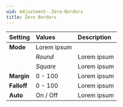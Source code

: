 ```yaml
---
uid: Adjustment--Zero-Borders
title: Zero Borders
---
```


| Setting     | Values          | Description |
| :---------- | :-------------- | :---------- |
| **Mode**    | Lorem ipsum     |
|             | *Round*         | Lorem ipsum |
|             | *Square*        | Lorem ipsum |
| **Margin**  | 0 - 100         | Lorem ipsum |
| **Falloff** | 0 - 100         | Lorem ipsum |
| **Auto**    | On / Off | Lorem ipsum |



